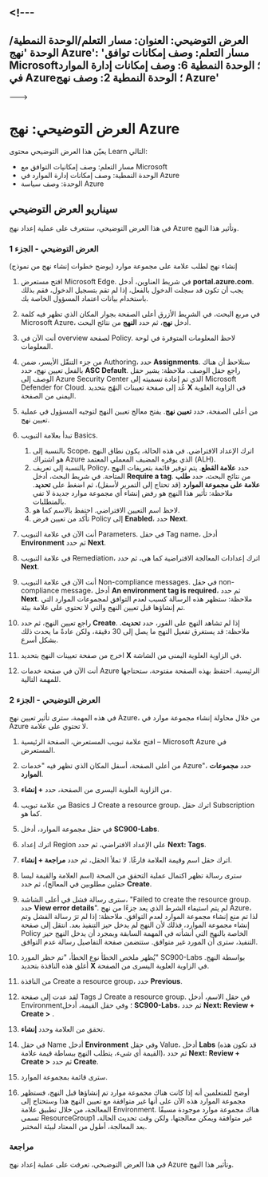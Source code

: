 <a name="---"></a><!---
---
العرض التوضيحي: العنوان: مسار التعلم/الوحدة النمطية/الوحدة 'نهج Azure': 'مسار التعلم: وصف إمكانات توافق Microsoft؛ الوحدة النمطية 6: وصف إمكانات إدارة الموارد في Azure؛ الوحدة النمطية 2: وصف نهج Azure'
---
--->

# <a name="demo-azure-policy"></a>العرض التوضيحي: نهج Azure

يعيّن هذا العرض التوضيحي محتوى Learn التالي:

- مسار التعلم: وصف إمكانيات التوافق مع Microsoft
- الوحدة النمطية: وصف إمكانات إدارة الموارد في Azure
- الوحدة: وصف سياسة Azure

## <a name="demo-scenario"></a>سيناريو العرض التوضيحي

في هذا العرض التوضيحي، ستتعرف على عملية إعداد نهج Azure وتأثير هذا النهج.

### <a name="demo-part-1"></a>العرض التوضيحي - الجزء 1

إنشاء نهج لطلب علامة على مجموعة موارد (يوضح خطوات إنشاء نهج من نموذج)

1. افتح مستعرض Microsoft Edge. في شريط العناوين، أدخل **portal.azure.com**.  يجب أن تكون قد سجلت الدخول بالفعل، إذا لم تقم بتسجيل الدخول، فقم بذلك باستخدام بيانات اعتماد المسؤول الخاصة بك.

1. في مربع البحث، في الشريط الأزرق أعلى الصفحة بجوار المكان الذي تظهر فيه كلمة Microsoft Azure، أدخل **نهج**، ثم حدد **النهج** من نتائج البحث.

1. أنت الآن في overview لصفحة Policy. لاحظ المعلومات المتوفرة في لوحة المعلومات.

1. من جزء التنقّل الأيسر، ضمن Authoring، حدد **Assignments**.  ستلاحظ أن هناك بالفعل تعيين نهج، حدد **ASC Default**.  راجع حقل الوصف. ملاحظة: يشير حقل الوصف إلى Azure Security Center الذي تم إعادة تسميته إلى Microsoft Defender for Cloud.  عُد إلى صفحة تعيينات النهُج بتحديد **X** في الزاوية العلوية اليمنى من الصفحة.

1. من أعلى الصفحة، حدد **تعيين نهج**. يفتح معالج تعيين النهج لتوجيه المسؤول في عملية تعيين نهج.

1. تبدأ بعلامة التبويب Basics.
    1. بالنسبة إلى Scope، اترك الإعداد الافتراضي. في هذه الحالة، يكون نطاق النهج هو اشتراك Azure الذي يوفره المضيف المعملي المعتمد (ALH).
    1. بالنسبة إلى تعريف Policy، حدد **علامة القطع**.  يتم توفير قائمة بتعريفات النهج المتاحة.  في شريط البحث، أدخل **Require a tag**. من نتائج البحث، حدد **طلب علامة على مجموعة الموارد** (قد تحتاج إلى التمرير لأسفل)، ثم اضغط على **تحديد**.  ملاحظة: تأثير هذا النهج هو رفض إنشاء أي مجموعة موارد جديدة لا تفي بالمتطلبات.  
    1. لاحظ اسم التعيين الافتراضي.  احتفظ بالاسم كما هو.
    1. تأكد من تعيين فرض Policy إلى **Enabled**، حدد **Next**.

1. أنت الآن في علامة التبويب Parameters.  في حقل Tag name، أدخل **Environment** ثم حدد **Next**.

1. في علامة التبويب Remediation، اترك إعدادات المعالجة الافتراضية كما هي، ثم حدد **Next**.

1. أنت الآن في علامة التبويب Non-compliance messages.  في حقل non-compliance message، أدخل **An environment tag is required**، ثم حدد **Next**. ملاحظة: ستظهر هذه الرسالة كسبب لعدم التوافق لمجموعات الموارد التي تم إنشاؤها قبل تعيين النهج والتي لا تحتوي على علامة بيئة.  

1. راجع تعيين النهج، ثم حدد **Create**.  إذا لم تشاهد النهج على الفور، حدد **تحديث**. ملاحظة: قد يستغرق تفعيل النهج ما يصل إلى 30 دقيقة، ولكن عادةً ما يحدث ذلك بشكل أسرع.

1. اخرج من صفحة تعيينات النهج بتحديد **X** في الزاوية العلوية اليمنى من الشاشة.

1. أنت الآن في صفحة خدمات Azure الرئيسية.  احتفظ بهذه الصفحة مفتوحة، ستحتاجها للمهمة التالية.

### <a name="demo-part-2"></a>العرض التوضيحي - الجزء 2

في هذه المهمة، سترى تأثير تعيين نهج Azure، من خلال محاولة إنشاء مجموعة موارد في Azure لا تحتوي على علامة.

1. افتح علامة تبويب المستعرض، الصفحة الرئيسية – Microsoft Azure في المستعرض.

1. من أعلى الصفحة، أسفل المكان الذي تظهر فيه "خدمات Azure"، حدد **مجموعات الموارد**.

1. من الزاوية العلوية اليسرى من الصفحة، حدد **+ إنشاء**.

1. من علامة تبويب Basics لـ Create a resource group، اترك حقل Subscription كما هو.

1. في حقل مجموعة الموارد، أدخل **SC900-Labs**.

1. اترك إعداد Region على الإعداد الافتراضي، ثم حدد **Next: Tags**.

1. اترك حقل اسم وقيمة العلامة فارغًا.  لا تملأ الحقل، ثم حدد **مراجعة + إنشاء**.

1. سترى رسالة تظهر اكتمال عملية التحقق من الصحة (اسم العلامة والقيمة ليسا حقلين مطلوبين في المعالج)، ثم حدد **Create**.

1. سترى رسالة فشل في أعلى الشاشة، "Failed to create the resource group. حدد **View error details**". لم يتم استيفاء الشرط الذي يعد جزءًا من نهج Azure، لذا تم منع إنشاء مجموعة الموارد لعدم التوافق. ملاحظة: إذا لم ترَ رسالة الفشل وتم إنشاء مجموعة الموارد، فذلك لأن النهج لم يدخل حيز التنفيذ بعد.  انتقل إلى صفحة Policy الخاصة بالنهج التي أنشأته في المهمة السابقة وبمجرد أن يدخل النهج حيز التنفيذ، سترى أن المورد غير متوافق.  ستتضمن صفحة التفاصيل رسالة عدم التوافق.

1. يُظهر ملخص الخطأ نوع الخطأ، "تم حظر المورد" SC900-Labs بواسطة النهج.  أغلق هذه النافذة بتحديد **X** في الزاوية العلوية اليسرى من الصفحة.

1. من النافذة Create a resource group، حدد **Previous**.

1. لقد عدت إلى صفحة Tags لـ Create a resource group.  في حقل الاسم، أدخل Environment؛ وفي حقل القيمة، أدخل **SC900-Labs**، ثم حدد **Next: Review + Create >** .

1. تحقق من العلامة وحدد **إنشاء**.

1. في حقل Name أدخل **Environment** وفي حقل Value، أدخل **Labs** (قد تكون هذه القيمة أي شيء، يتطلب النهج ببساطة قيمة علامة)، ثم حدد **Next: Review + Create >** ثم حدد **Create**.

1. سترى قائمة بمجموعة الموارد.  

1. أوضح للمتعلمين أنه إذا كانت هناك مجموعة موارد تم إنشاؤها قبل النهج، فستظهر مجموعة الموارد هذه الآن على أنها غير متوافقة مع تعيين النهج هذا وستحتاج إلى المعالجة، من خلال تطبيق علامة Environment.  هناك مجموعة موارد موجودة مسبقًا تسمى ResourceGroup1 غير متوافقة ويمكن معالجتها، ولكن وقت تحديث الحالة، بعد المعالجة، أطول من المعتاد لبيئة المختبر.

### <a name="review"></a>مراجعة

في هذا العرض التوضيحي، تعرفت على عملية إعداد نهج Azure وتأثير هذا النهج.
